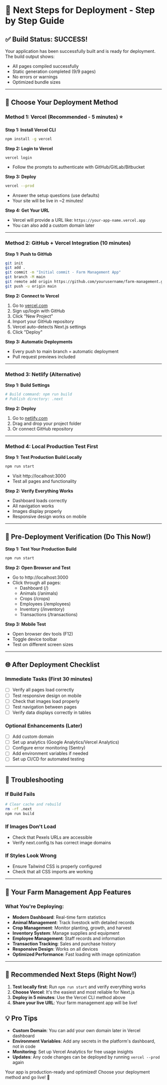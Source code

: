 # 🚀 Next Steps for Deployment - Step by Step Guide

## ✅ Build Status: SUCCESS!
Your application has been successfully built and is ready for deployment. The build output shows:
- All pages compiled successfully
- Static generation completed (9/9 pages)
- No errors or warnings
- Optimized bundle sizes

---

## 🎯 Choose Your Deployment Method

### Method 1: Vercel (Recommended - 5 minutes) ⭐

**Step 1: Install Vercel CLI**
```bash
npm install -g vercel
```

**Step 2: Login to Vercel**
```bash
vercel login
```
- Follow the prompts to authenticate with GitHub/GitLab/Bitbucket

**Step 3: Deploy**
```bash
vercel --prod
```
- Answer the setup questions (use defaults)
- Your site will be live in ~2 minutes!

**Step 4: Get Your URL**
- Vercel will provide a URL like: `https://your-app-name.vercel.app`
- You can also add a custom domain later

---

### Method 2: GitHub + Vercel Integration (10 minutes)

**Step 1: Push to GitHub**
```bash
git init
git add .
git commit -m "Initial commit - Farm Management App"
git branch -M main
git remote add origin https://github.com/yourusername/farm-management.git
git push -u origin main
```

**Step 2: Connect to Vercel**
1. Go to [vercel.com](https://vercel.com)
2. Sign up/login with GitHub
3. Click "New Project"
4. Import your GitHub repository
5. Vercel auto-detects Next.js settings
6. Click "Deploy"

**Step 3: Automatic Deployments**
- Every push to main branch = automatic deployment
- Pull request previews included

---

### Method 3: Netlify (Alternative)

**Step 1: Build Settings**
```bash
# Build command: npm run build
# Publish directory: .next
```

**Step 2: Deploy**
1. Go to [netlify.com](https://netlify.com)
2. Drag and drop your project folder
3. Or connect GitHub repository

---

### Method 4: Local Production Test First

**Step 1: Test Production Build Locally**
```bash
npm run start
```
- Visit http://localhost:3000
- Test all pages and functionality

**Step 2: Verify Everything Works**
- Dashboard loads correctly
- All navigation works
- Images display properly
- Responsive design works on mobile

---

## 🔧 Pre-Deployment Verification (Do This Now!)

**Step 1: Test Your Production Build**
```bash
npm run start
```

**Step 2: Open Browser and Test**
- Go to http://localhost:3000
- Click through all pages:
  - Dashboard (/)
  - Animals (/animals)
  - Crops (/crops)
  - Employees (/employees)
  - Inventory (/inventory)
  - Transactions (/transactions)

**Step 3: Mobile Test**
- Open browser dev tools (F12)
- Toggle device toolbar
- Test on different screen sizes

---

## 🌐 After Deployment Checklist

### Immediate Tasks (First 30 minutes)
- [ ] Verify all pages load correctly
- [ ] Test responsive design on mobile
- [ ] Check that images load properly
- [ ] Test navigation between pages
- [ ] Verify data displays correctly in tables

### Optional Enhancements (Later)
- [ ] Add custom domain
- [ ] Set up analytics (Google Analytics/Vercel Analytics)
- [ ] Configure error monitoring (Sentry)
- [ ] Add environment variables if needed
- [ ] Set up CI/CD for automated testing

---

## 🚨 Troubleshooting

### If Build Fails
```bash
# Clear cache and rebuild
rm -rf .next
npm run build
```

### If Images Don't Load
- Check that Pexels URLs are accessible
- Verify next.config.ts has correct image domains

### If Styles Look Wrong
- Ensure Tailwind CSS is properly configured
- Check that all CSS imports are working

---

## 🎉 Your Farm Management App Features

### What You're Deploying:
- **Modern Dashboard**: Real-time farm statistics
- **Animal Management**: Track livestock with detailed records
- **Crop Management**: Monitor planting, growth, and harvest
- **Inventory System**: Manage supplies and equipment
- **Employee Management**: Staff records and information
- **Transaction Tracking**: Sales and purchase history
- **Responsive Design**: Works on all devices
- **Optimized Performance**: Fast loading with image optimization

---

## 🚀 Recommended Next Steps (Right Now!)

1. **Test locally first**: Run `npm run start` and verify everything works
2. **Choose Vercel**: It's the easiest and most reliable for Next.js
3. **Deploy in 5 minutes**: Use the Vercel CLI method above
4. **Share your live URL**: Your farm management app will be live!

## 💡 Pro Tips

- **Custom Domain**: You can add your own domain later in Vercel dashboard
- **Environment Variables**: Add any secrets in the platform's dashboard, not in code
- **Monitoring**: Set up Vercel Analytics for free usage insights
- **Updates**: Any code changes can be deployed by running `vercel --prod` again

Your app is production-ready and optimized! Choose your deployment method and go live! 🚀
